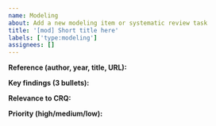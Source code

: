 ```yaml
---
name: Modeling
about: Add a new modeling item or systematic review task
title: '[mod] Short title here'
labels: ['type:modeling']
assignees: []
---
```



**Reference (author, year, title, URL):**


**Key findings (3 bullets):**


**Relevance to CRQ:**


**Priority (high/medium/low):**

